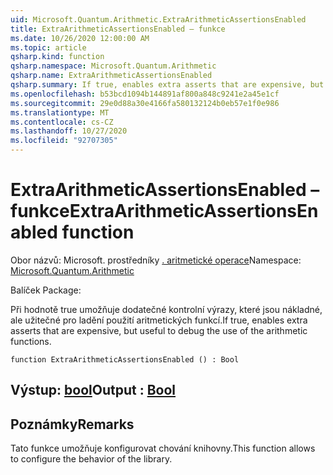 ```yaml
---
uid: Microsoft.Quantum.Arithmetic.ExtraArithmeticAssertionsEnabled
title: ExtraArithmeticAssertionsEnabled – funkce
ms.date: 10/26/2020 12:00:00 AM
ms.topic: article
qsharp.kind: function
qsharp.namespace: Microsoft.Quantum.Arithmetic
qsharp.name: ExtraArithmeticAssertionsEnabled
qsharp.summary: If true, enables extra asserts that are expensive, but useful to debug the use of the arithmetic functions.
ms.openlocfilehash: b53bcd1094b144891af800a848c9241e2a45e1cf
ms.sourcegitcommit: 29e0d88a30e4166fa580132124b0eb57e1f0e986
ms.translationtype: MT
ms.contentlocale: cs-CZ
ms.lasthandoff: 10/27/2020
ms.locfileid: "92707305"
---
```

# <a name="extraarithmeticassertionsenabled-function"></a><span data-ttu-id="28aad-102">ExtraArithmeticAssertionsEnabled – funkce</span><span class="sxs-lookup"><span data-stu-id="28aad-102">ExtraArithmeticAssertionsEnabled function</span></span>

<span data-ttu-id="28aad-103">Obor názvů: Microsoft. prostředníky [. aritmetické operace](xref:Microsoft.Quantum.Arithmetic)</span><span class="sxs-lookup"><span data-stu-id="28aad-103">Namespace: [Microsoft.Quantum.Arithmetic](xref:Microsoft.Quantum.Arithmetic)</span></span>

<span data-ttu-id="28aad-104">Balíček [](https://nuget.org/packages/)</span><span class="sxs-lookup"><span data-stu-id="28aad-104">Package: [](https://nuget.org/packages/)</span></span>


<span data-ttu-id="28aad-105">Při hodnotě true umožňuje dodatečné kontrolní výrazy, které jsou nákladné, ale užitečné pro ladění použití aritmetických funkcí.</span><span class="sxs-lookup"><span data-stu-id="28aad-105">If true, enables extra asserts that are expensive, but useful to debug the use of the arithmetic functions.</span></span>

```qsharp
function ExtraArithmeticAssertionsEnabled () : Bool
```


## <a name="output--bool"></a><span data-ttu-id="28aad-106">Výstup: [bool](xref:microsoft.quantum.lang-ref.bool)</span><span class="sxs-lookup"><span data-stu-id="28aad-106">Output : [Bool](xref:microsoft.quantum.lang-ref.bool)</span></span>



## <a name="remarks"></a><span data-ttu-id="28aad-107">Poznámky</span><span class="sxs-lookup"><span data-stu-id="28aad-107">Remarks</span></span>

<span data-ttu-id="28aad-108">Tato funkce umožňuje konfigurovat chování knihovny.</span><span class="sxs-lookup"><span data-stu-id="28aad-108">This function allows to configure the behavior of the library.</span></span>